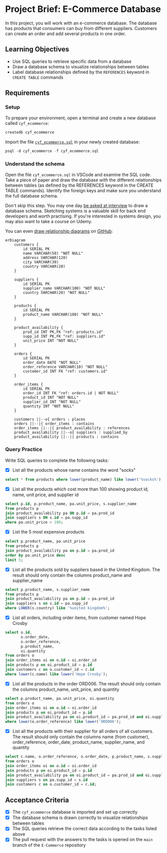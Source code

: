 # Project Brief: E-Commerce Database

In this project, you will work with an e-commerce database. The database has products that consumers can buy from different suppliers. Customers can create an order and add several products in one order.

## Learning Objectives

- Use SQL queries to retrieve specific data from a database
- Draw a database schema to visualize relationships between tables
- Label database relationships defined by the `REFERENCES` keyword in `CREATE TABLE` commands

## Requirements

### Setup

To prepare your environment, open a terminal and create a new database called `cyf_ecommerce`:

```sql
createdb cyf_ecommerce
```

Import the file [`cyf_ecommerce.sql`](./cyf_ecommerce.sql) in your newly created database:

```sql
psql -d cyf_ecommerce -f cyf_ecommerce.sql
```

### Understand the schema

Open the file `cyf_ecommerce.sql` in VSCode and examine the SQL code. Take a piece of paper and draw the database with the different relationships between tables (as defined by the REFERENCES keyword in the CREATE TABLE commands). Identify the foreign keys and make sure you understand the full database schema.

Don't skip this step. You may one day [be asked at interview](https://monzo.com/blog/2022/03/23/demystifying-the-backend-engineering-interview-process) to draw a database schema. Sketching systems is a valuable skill for back end developers and worth practising. If you're interested in systems design, you may also want to take a course on Udemy.

You can even [draw relationship diagrams](https://mermaid.js.org/syntax/entityRelationshipDiagram.html) on [GitHub](https://docs.github.com/en/get-started/writing-on-github/working-with-advanced-formatting/creating-diagrams):

```mermaid
erDiagram
    customers {
        id SERIAL PK
        name VARCHAR(50) "NOT NULL"
        address VARCHAR(120)
        city VARCHAR(30)
        country VARCHAR(20)
    }

    suppliers {
        id SERIAL PK
        supplier_name VARCHAR(100) "NOT NULL"
        country VARCHAR(20) "NOT NULL"
    }

    products {
        id SERIAL PK
        product_name VARCHAR(100) "NOT NULL"
    }

    product_availability {
        prod_id INT PK,FK "ref: products.id"
        supp_id INT PK,FK "ref: suppliers.id"
        unit_price INT "NOT NULL"
    }

    orders {
        id SERIAL PK
        order_date DATE "NOT NULL"
        order_reference VARCHAR(10) "NOT NULL"
        customer_id INT FK "ref: customers.id"
    }

    order_items {
        id SERIAL PK
        order_id INT FK "ref: orders.id | NOT NULL"
        product_id INT "NOT NULL"
        supplier_id INT "NOT NULL"
        quantity INT "NOT NULL"
    }

    customers ||--o{ orders : places
    orders ||--|{ order_items : contains
    order_items ||--|{ product_availability : references
    product_availability ||--o{ suppliers : supplied_by
    product_availability ||--|| products : contains

```

### Query Practice

Write SQL queries to complete the following tasks:

- [x] List all the products whose name contains the word "socks"

```sql
select * from products where lower(product_name) like lower('%socks%');
```

- [x] List all the products which cost more than 100 showing product id, name, unit price, and supplier id

```sql
select p.id, p.product_name, pa.unit_price, s.supplier_name
from products p
join product_availability pa ON p.id = pa.prod_id
join suppliers s ON s.id = pa.supp_id
where pa.unit_price > 100;
```

- [x] List the 5 most expensive products

```sql
select p.product_name, pa.unit_price
from products p
join product_availability pa on p.id = pa.prod_id
order by pa.unit_price desc
limit 5;
```

- [x] List all the products sold by suppliers based in the United Kingdom. The result should only contain the columns product_name and supplier_name

```sql
select p.product_name, s.supplier_name
from products p
join product_availability pa on p.id = pa.prod_id
join suppliers s on s.id = pa.supp_id
where LOWER(s.country) like '%united kingdom%';
```

- [x] List all orders, including order items, from customer named Hope Crosby

```sql
select o.id,
       o.order_date,
       o.order_reference,
       p.product_name,
       oi.quantity
from orders o
join order_items oi on o.id = oi.order_id
join products p on oi.product_id = p.id
join customers c on o.customer_id = c.id
where lower(c.name) like lower('Hope Crosby');
```

- [x] List all the products in the order ORD006. The result should only contain the columns product_name, unit_price, and quantity
```sql
select p.product_name, pa.unit_price, oi.quantity
from orders o
join order_items oi on o.id = oi.order_id
join products p on oi.product_id = p.id
join product_availability pa on oi.product_id = pa.prod_id and oi.supplier_id = pa.supp_id
where lower(o.order_reference) like lower('ORD006');

```
- [x] List all the products with their supplier for all orders of all customers. The result should only contain the columns name (from customer), order_reference, order_date, product_name, supplier_name, and quantity

```sql
select c.name, o.order_reference, o.order_date, p.product_name, s.supplier_name, oi.quantity
from orders o
join order_items oi on o.id = oi.order_id
join products p on oi.product_id = p.id
join product_availability pa on oi.product_id = pa.prod_id and oi.supplier_id = pa.supp_id
join suppliers s on pa.supp_id = s.id
join customers c on o.customer_id = c.id;
```

## Acceptance Criteria

- [x] The `cyf_ecommerce` database is imported and set up correctly
- [x] The database schema is drawn correctly to visualize relationships between tables
- [x] The SQL queries retrieve the correct data according to the tasks listed above
- [x] The pull request with the answers to the tasks is opened on the `main` branch of the `E-Commerce` repository
